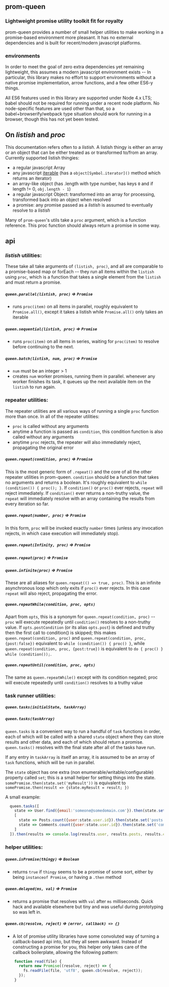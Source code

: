 ## prom-queen

### Lightweight promise utility toolkit fit for royalty

prom-queen provides a number of small helper utilities to make working in a promise-based environment more pleasant. It has no external dependencies and is built for recent/modern javascript platforms.

### environments

In order to meet the goal of zero extra dependencies yet remaining lightweight, this assumes a modern javascript environment exists -- In particular, this library makes no effort to support environments without a native promise implementation, arrow functions, and a few other ES6-y things.

All ES6 features used in this library are supported under Node 4.x LTS; babel should not be required for running under a recent node platform. No node-specific features are used other than that, so a babel+browserify/webpack type situation should work for running in a browser, though this has not yet been tested.


## On _listish_ and _proc_

This documentation refers often to a _listish_. A listish thingy is either an array or an object that can be either treated as or transformed to/from an array. Currently supported listish thingies:

  * a regular javascript Array
  * any javascript [iterable](https://developer.mozilla.org/en-US/docs/Web/JavaScript/Reference/Iteration_protocols) (has a `object[Symbol.iterator]()` method which returns an iterator)
  * an array-like object (has .length with type number, has keys `0` and if length != 0, `obj.length - 1`)
  * a regular javascript Object: transformed into an array for processing, transformed back into an object when resolved
  * a promise: any promise passed as a _listish_ is assumed to eventually resolve to a _listish_

Many of `prom-queen`'s utils take a `proc` argument, which is a function reference. This proc function should always return a promise in some way.

## api

### _listish_ utilities:

These take all take arguments of `(listish, proc)`, and all are comparable to a promise-based map or forEach -- they run all items within the `listish` using `proc`, which is a function that takes a single element from the `listish` and must return a promise.

##### `queen.parallel(listish, proc)` ⇒ `Promise`
  * runs `proc(item)` on all items in parallel, roughly equivalent to `Promise.all()`, except it takes a listish while `Promise.all()` only takes an iterable

##### `queen.sequential(listish, proc)` ⇒ `Promise`
  * runs `proc(item)` on all items in series, waiting for `proc(item)` to resolve before continuing to the next.

##### `queen.batch(listish, num, proc)` ⇒ `Promise`
  * `num` must be an integer > 1
  * creates `num` worker promises, running them in parallel. whenever any worker finishes its task, it queues up the next available item on the `listish` to run again.

### repeater utilities:

The repeater utilities are all various ways of running a single `proc` function more than once. In all of the repeater utilities:
  * `proc` is called without any arguments
  * anytime a function is passed as `condition`, this condition function is also called without any arguments
  * anytime `proc` rejects, the repeater will also immediately reject, propagating the original error

##### `queen.repeat(condition, proc)` ⇒ `Promise`
This is the most generic form of `.repeat()` and the core of all the other repeater utilities in prom-queen.
`condition` should be a function that takes no arguments and returns a boolean. It's roughly equivalent to `while (condition()) { proc(); }`. If `condition()` or `proc()` ever rejects, `repeat` will reject immediately. If `condition()` ever returns a non-truthy value, the `repeat` will immediately resolve with an array containing the results from every iteration so far.

##### `queen.repeat(number, proc)` ⇒ `Promise`

In this form, `proc` will be invoked exactly `number` times (unless any invocation rejects, in which case execution will immediately stop).

##### `queen.repeat(Infinity, proc)` ⇒ `Promise`
##### `queen.repeat(proc)` ⇒ `Promise`
##### `queen.infinite(proc)` ⇒ `Promise`

These are all aliases for `queen.repeat(() => true, proc)`. This is an infinite asynchronous loop which only exits if `proc()` ever rejects. In this case `repeat` will also reject, propagating the error.

##### `queen.repeatWhile(condition, proc, opts)`

Apart from `opts`, this is a synonym for `queen.repeat(condition, proc)` -- `proc` will execute repeatedly until `condition()` resolves to a non-truthy value. If `opts.postCondition` (or its alias `opts.post`) is defined and truthy then the first call to condition() is skipped; this makes `queen.repeat(condition, proc)` and `queen.repeat(condition, proc, {post:false})` equivalent to `while (condition()) { proc() }`, while `queen.repeat(condition, proc, {post:true})` is equivalent to `do { proc() } while (condition());`.

##### `queen.repeatUntil(condition, proc, opts)`
The same as `queen.repeatWhile()` except with its condition negated; proc will execute repeatedly until `condition()` resolves to a truthy value

### task runner utilities:

##### `queen.tasks(initialState, taskArray)`
##### `queen.tasks(taskArray)`

`queen.tasks` is a convenient way to run a handful of `task` functions in order, each of which will be called with a shared `state` object where they can store results and other data, and each of which should return a promise. `queen.tasks()` resolves with the final state after all of the tasks have run.

If any entry in `taskArray` is itself an array, it is assumed to be an array of `task` functions, which will be run in parallel.

The `state` object has one extra (non enumerable/writable/configurable) property called `set`; this is a small helper for setting things into the state. `somePromise.then(state.set('myResult'))` is equivalent to `somePromise.then(result => {state.myResult = result; })`


A small example:

```javascript
  queen.tasks([
    state => User.find({email:'someone@somedomain.com'}).then(state.set('user'))
    [
      state => Posts.count({user:state.user.id}).then(state.set('posts')),
      state => Comments.count({user:state.user.id}).then(state.set('comments')),
    ]
  ]).then(results => console.log(results.user, results.posts, results.comments));
```

### helper utilities:

##### `queen.isPromise(thingy)` ⇒ `Boolean`
  * returns `true` if `thingy` seems to be a promise of some sort, either by being `instanceof Promise`, or having a `.then` method

##### `queen.delayed(ms, val)` ⇒ `Promise`
  * returns a promise that resolves with `val` after `ms` milliseconds. Quick hack and available elsewhere but tiny and was useful during prototyping so was left in.

##### `queen.cb(resolve, reject)` ⇒ `(error, callback) => {}`
  * A lot of promise utility libraries have some convoluted way of turning a callback-based api into, but they all seem awkward. Instead of constructing a promise for you, this helper only takes care of the callback boilerplate, allowing the following pattern:
```javascript
    function read(file) {
      return new Promise((resolve, reject) => {
        fs.readFile(file, 'utf8', queen.cb(resolve, reject));
      });
    }
```
